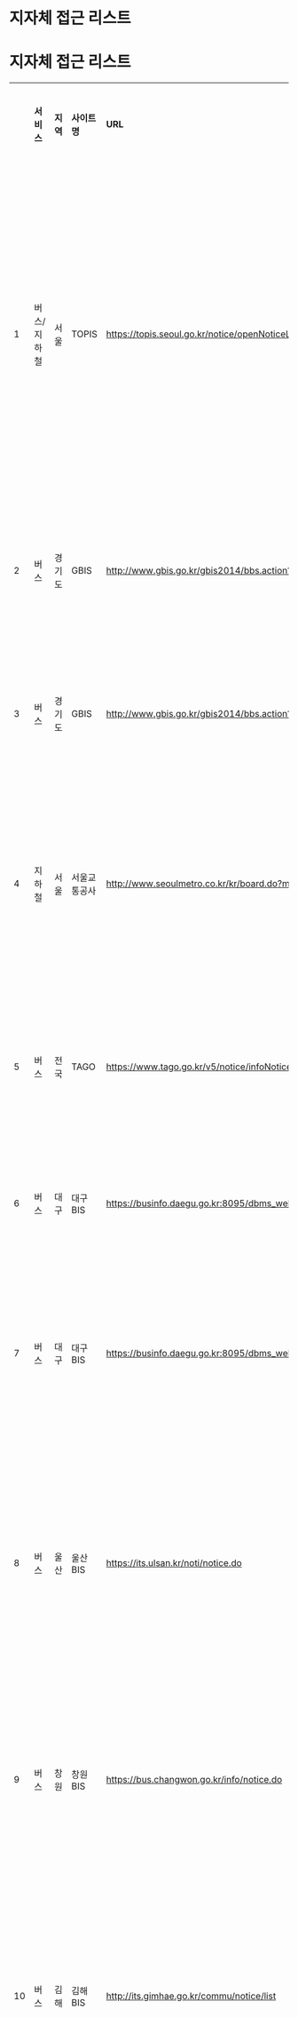 # 지자체 접근 리스트

**지자체 접근 리스트**
==============

|  |  |  |  |  |  |
| --- | --- | --- | --- | --- | --- |
|  | **서비스** | **지역** | **사이트명** | **URL** | **주요** **공지** **내용** |
| 1 | 버스/지하철 | 서울 | TOPIS | <https://topis.seoul.go.kr/notice/openNoticeList.do> | 버스 우회 운행 버스 확대(증차) 운행 도심권 집회 안내 기상안내 |
| 2 | 버스 | 경기도 | GBIS | <http://www.gbis.go.kr/gbis2014/bbs.action?cmd=routeChange> | 버스 노선정보 변경 안내 |
| 3 | 버스 | 경기도 | GBIS | <http://www.gbis.go.kr/gbis2014/bbs.action?cmd=notice> | 우회운행/비정상 운행 안내 |
| 4 | 지하철 | 서울 | 서울교통공사 | <http://www.seoulmetro.co.kr/kr/board.do?menuIdx=546> | 지하철 운행지연,무정차 운행 안내 |
| 5 | 버스 | 전국 | TAGO | <https://www.tago.go.kr/v5/notice/infoNotice.jsp> | 타고 서비스 일시중단/점검 안내 |
| 6 | 버스 | 대구 | 대구 BIS | <https://businfo.daegu.go.kr:8095/dbms_web/content/customer/newstop> | 정류조신설/이전 |
| 7 | 버스 | 대구 | 대구 BIS | <https://businfo.daegu.go.kr:8095/dbms_web/content/customer/notice> | 버스운행 및 노선변경, 휴일운영안내 |
| 8 | 버스 | 울산 | 울산 BIS | <https://its.ulsan.kr/noti/notice.do> | 정류소신설/이전,노선 변경,감차 운행 등 |
| 9 | 버스 | 창원 | 창원 BIS | <https://bus.changwon.go.kr/info/notice.do> | 정류소신설/이전,노선 변경,감차 운행 등 |
| 10 | 버스 | 김해 | 김해 BIS | <http://its.gimhae.go.kr/commu/notice/list> | 정류소신설/이전,노선 변경,감차 운행 등 |
| 11 | 버스 | 포항 | 포항 BIS | <http://www.pohang.go.kr/bis/community/notice.do> | 정류소신설/이전,노선 변경,감차 운행 등 서비스 점검/일시 중단 안내 |
| 12 | 버스 | 경산 | 경산 BIS | <http://bis.gbgs.go.kr/new/customcenter/bbs_list_ing.jsp> | 시간표 변경 |
| 13 | 버스 | 여수 | 여수 BIS | <https://its.yeosu.go.kr/subpage/notice.do> | 정류소신설/이전,노선 변경,감차 운행 등 서비스 점검/일시 중단 안내 |
| 14 | 버스 | 거제 | 거제 BIS | <https://bis.geoje.go.kr/main/wNoti.do?action=list> | 정류소신설/이전,노선 변경,감차 운행 등 서비스 점검/일시 중단 안내 |
| 15 | 버스 | 천안 | 천안 BIS | <https://its.cheonan.go.kr/notice/notice.do> | 정류소신설/이전,노선 변경,감차 운행 등 서비스 점검/일시 중단 안내 |
| 16 | 버스 | 원주 | 원주 BIS | <http://its.wonju.go.kr/center/notice.do> | 정류소신설/이전,노선 변경,감차 운행 등 서비스 점검/일시 중단 안내 |
| 17 | 버스 | 구미 | 구미 BIS | <https://bis.gumi.go.kr/board/searchNoticeList.do> | 정류소신설/이전,노선 변경,감차 운행 등 |
| 18 | 버스 | 광양 | 광양 BIS | <http://bis.gwangyang.go.kr/notice.view> | 정류소신설/이전,노선 변경,감차 운행 등 서비스 점검/일시 중단 안내 |
| 19 | 버스 | 밀양 | 밀양 BIS | <https://bis.miryang.go.kr/board/notice_list.asp> | 정류소신설/이전,노선 변경,감차 운행 등 서비스 점검/일시 중단 안내 |
| 20 | 버스 | 칠곡 | 칠곡 BIS | <http://bus.chilgok.go.kr/GCBIS/web/page/web003_01_1.do> | 서비스 점검/일시 중단 안내 노선 우회 운행 |
| 21 | 버스 | 목포 | 목포 BIS | <https://118.40.176.82/its/notice.view> | 노선 운행중단,우회 안내 |
| 22 | 버스 | 세종 | 세종 BIS | <https://bis.sejong.go.kr/web/community/community_notice.view> | 서비스 점검/일시중단 안내 노선 시간 변경안내 |
| 23 | 버스 | 양산 | 양산 BIS | <http://bus.yangsan.go.kr/yangsan_2016/board/notice_list.php> | 노선 시간/정류장 변경 안내 |
| 24 | 버스 | 진주 | 진주 BIS | <https://bis.jinju.go.kr/bimsInfo/notice.do> | 노선 시간/정류장 변경 안내 서비스 점검/일시 중단 안내 |
| 25 | 버스 | 강원도 동해시 | 동해시 BIS | <https://bus.dh.go.kr/index.php?mp=p5_1> | 노선 시간/증회/경로 변경 안내 |
| 26 | 버스 | 강원도 속초시 | 속초시 BIS | <http://www.sokcho-pti.kr/index.php?mp=p5_1> | 노선 시간/증회/경로 변경 안내 |
| 27 | 버스 | 강원도 영월군 | 영월군 BIS | <https://yeongwol-pti.com/index.php?mp=p5_1> | 노선 시간/증회/경로 변경 안내 |
| 28 | 버스 | 강원도 양양군 | 양양군 BIS | <https://www.yangyang-pti.com/index.php> | 노선 시간/증회/경로 변경 안내 |
| 29 | 버스 | 부산시 | 부산시 ITS | <http://its.busan.go.kr/ntcn/ntc.do> | 교통통제, 서비스 중단 안내 |
| 30 | 버스 | 제주시 | 제주시 BIS | <http://bus.jeju.go.kr/notice/list> | 노선, 정류장,시간표 변경 |
| 31 | 버스 | 인천시 | 인천시 BIS | <http://bus.incheon.go.kr/bis/notice.view> | 노선, 정류장,시간표 변경 |